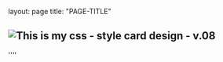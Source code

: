 layout: page
title: "PAGE-TITLE"
##
## ![This is my css - style card design - v.08](https://photos.app.goo.gl/HQReAg7P8ALsHEJg8)
''''
